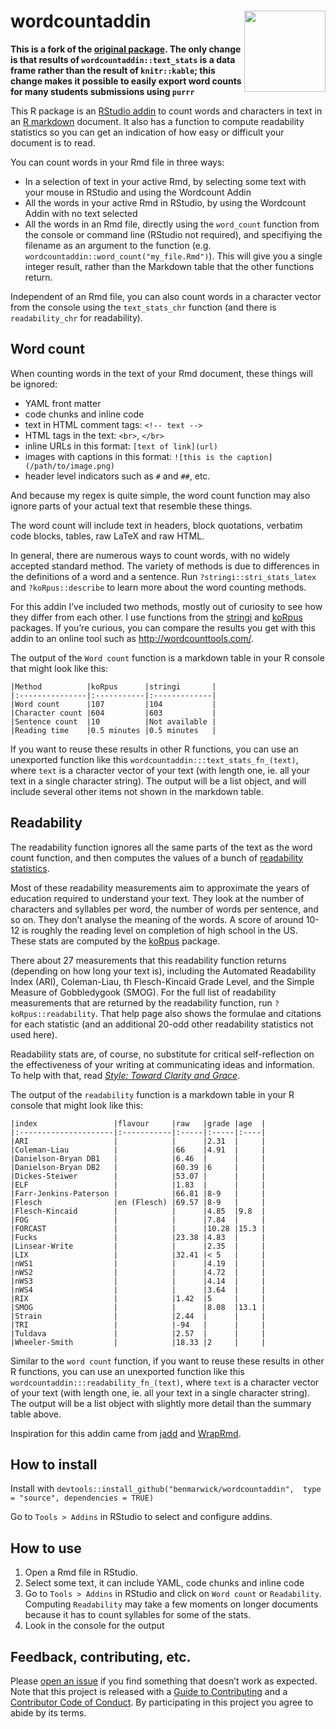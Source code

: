 <!-- README.md is generated from README.Rmd. Please edit that file -->
wordcountaddin <img src="inst/logo.png" align="right" height="130" />
=====================================================================

**This is a fork of the [original
package](https://github.com/benmarwick/wordcountaddin). The only change
is that results of `wordcountaddin::text_stats` is a data frame rather
than the result of `knitr::kable`; this change makes it possible to
easily export word counts for many students submissions using `purrr`**

This R package is an [RStudio
addin](https://rstudio.github.io/rstudioaddins/) to count words and
characters in text in an [R markdown](http://rmarkdown.rstudio.com/)
document. It also has a function to compute readability statistics so
you can get an indication of how easy or difficult your document is to
read.

You can count words in your Rmd file in three ways:

-   In a selection of text in your active Rmd, by selecting some text
    with your mouse in RStudio and using the Wordcount Addin  
-   All the words in your active Rmd in RStudio, by using the Wordcount
    Addin with no text selected
-   All the words in an Rmd file, directly using the `word_count`
    function from the console or command line (RStudio not required),
    and specifiying the filename as an argument to the function (e.g.
    `wordcountaddin::word_count("my_file.Rmd")`). This will give you a
    single integer result, rather than the Markdown table that the other
    functions return.

Independent of an Rmd file, you can also count words in a character
vector from the console using the `text_stats_chr` function (and there
is `readability_chr` for readability).

Word count
----------

When counting words in the text of your Rmd document, these things will
be ignored:

-   YAML front matter  
-   code chunks and inline code
-   text in HTML comment tags: `<!-- text -->`
-   HTML tags in the text: `<br>`, `</br>`
-   inline URLs in this format: `[text of link](url)`
-   images with captions in this format:
    `![this is the caption](/path/to/image.png)`
-   header level indicators such as `#` and `##`, etc.

And because my regex is quite simple, the word count function may also
ignore parts of your actual text that resemble these things.

The word count will include text in headers, block quotations, verbatim
code blocks, tables, raw LaTeX and raw HTML.

In general, there are numerous ways to count words, with no widely
accepted standard method. The variety of methods is due to differences
in the definitions of a word and a sentence. Run
`?stringi::stri_stats_latex` and `?koRpus::describe` to learn more about
the word counting methods.

For this addin I’ve included two methods, mostly out of curiosity to see
how they differ from each other. I use functions from the
[stringi](https://cran.r-project.org/web/packages/stringi/index.html)
and [koRpus](https://cran.r-project.org/web/packages/koRpus/index.html)
packages. If you’re curious, you can compare the results you get with
this addin to an online tool such as
<a href="http://wordcounttools.com/" class="uri">http://wordcounttools.com/</a>.

The output of the `Word count` function is a markdown table in your R
console that might look like this:

    |Method          |koRpus      |stringi       |
    |:---------------|:-----------|:-------------|
    |Word count      |107         |104           |
    |Character count |604         |603           |
    |Sentence count  |10          |Not available |
    |Reading time    |0.5 minutes |0.5 minutes   |

If you want to reuse these results in other R functions, you can use an
unexported function like this `wordcountaddin:::text_stats_fn_(text)`,
where `text` is a character vector of your text (with length one, ie.
all your text in a single character string). The output will be a list
object, and will include several other items not shown in the markdown
table.

Readability
-----------

The readability function ignores all the same parts of the text as the
word count function, and then computes the values of a bunch of
[readability
statistics](https://en.wikipedia.org/wiki/Readability_test).

Most of these readability measurements aim to approximate the years of
education required to understand your text. They look at the number of
characters and syllables per word, the number of words per sentence, and
so on. They don’t analyse the meaning of the words. A score of around
10-12 is roughly the reading level on completion of high school in the
US. These stats are computed by the
[koRpus](https://cran.r-project.org/web/packages/koRpus/index.html)
package.

There about 27 measurements that this readability function returns
(depending on how long your text is), including the Automated
Readability Index (ARI), Coleman-Liau, th Flesch-Kincaid Grade Level,
and the Simple Measure of Gobbledygook (SMOG). For the full list of
readability measurements that are returned by the readability function,
run `?koRpus::readability`. That help page also shows the formulae and
citations for each statistic (and an additional 20-odd other readability
statistics not used here).

Readability stats are, of course, no substitute for critical
self-reflection on the effectiveness of your writing at communicating
ideas and information. To help with that, read [*Style: Toward Clarity
and Grace*](http://www.amazon.com/dp/0226899152).

The output of the `readability` function is a markdown table in your R
console that might look like this:


    |index                 |flavour     |raw   |grade |age  |
    |:---------------------|:-----------|:-----|:-----|:----|
    |ARI                   |            |      |2.31  |     |
    |Coleman-Liau          |            |66    |4.91  |     |
    |Danielson-Bryan DB1   |            |6.46  |      |     |
    |Danielson-Bryan DB2   |            |60.39 |6     |     |
    |Dickes-Steiwer        |            |53.07 |      |     |
    |ELF                   |            |1.83  |      |     |
    |Farr-Jenkins-Paterson |            |66.81 |8-9   |     |
    |Flesch                |en (Flesch) |69.57 |8-9   |     |
    |Flesch-Kincaid        |            |      |4.85  |9.8  |
    |FOG                   |            |      |7.84  |     |
    |FORCAST               |            |      |10.28 |15.3 |
    |Fucks                 |            |23.38 |4.83  |     |
    |Linsear-Write         |            |      |2.35  |     |
    |LIX                   |            |32.41 |< 5   |     |
    |nWS1                  |            |      |4.19  |     |
    |nWS2                  |            |      |4.72  |     |
    |nWS3                  |            |      |4.14  |     |
    |nWS4                  |            |      |3.64  |     |
    |RIX                   |            |1.42  |5     |     |
    |SMOG                  |            |      |8.08  |13.1 |
    |Strain                |            |2.44  |      |     |
    |TRI                   |            |-94   |      |     |
    |Tuldava               |            |2.57  |      |     |
    |Wheeler-Smith         |            |18.33 |2     |     |

Similar to the `word count` function, if you want to reuse these results
in other R functions, you can use an unexported function like this
`wordcountaddin:::readability_fn_(text)`, where `text` is a character
vector of your text (with length one, ie. all your text in a single
character string). The output will be a list object with slightly more
detail than the summary table above.

Inspiration for this addin came from
[jadd](https://github.com/jennybc/jadd) and
[WrapRmd](https://github.com/tjmahr/WrapRmd).

How to install
--------------

Install with
`devtools::install_github("benmarwick/wordcountaddin",  type = "source", dependencies = TRUE)`

Go to `Tools > Addins` in RStudio to select and configure addins.

How to use
----------

1.  Open a Rmd file in RStudio.  
2.  Select some text, it can include YAML, code chunks and inline code  
3.  Go to `Tools > Addins` in RStudio and click on `Word count` or
    `Readability`. Computing `Readability` may take a few moments on
    longer documents because it has to count syllables for some of the
    stats.
4.  Look in the console for the output

Feedback, contributing, etc.
----------------------------

Please [open an
issue](https://github.com/benmarwick/wordcountaddin/issues/new) if you
find something that doesn’t work as expected. Note that this project is
released with a [Guide to Contributing](CONTRIBUTING.md) and a
[Contributor Code of Conduct](CONDUCT.md). By participating in this
project you agree to abide by its terms.
